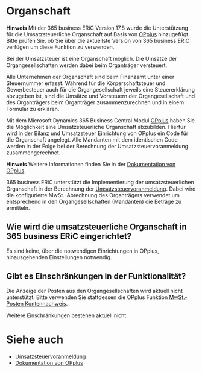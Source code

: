 # Organschaft

<div class="alert alert-info">
    <i class="fa-duotone fa-thin fa-lightbulb fa-lg"></i>
    <strong>Hinweis</strong> Mit der 365 business ERiC Version 17.8 wurde die Unterstützung für die Umsatzsteuerliche Organschaft auf Basis von <a href="https://www.continia.com/de/loesungen/opplus/">OPplus</a> hinzugefügt.<br>Bitte prüfen Sie, ob Sie über die aktuellste Version von 365 business ERiC verfügen um diese Funktion zu verwenden.
</div>

Bei der Umsatzsteuer ist eine Organschaft möglich. Die Umsätze der Organgesellschaften werden dabei beim Organträger versteuert.

Alle Unternehmen der Organschaft sind beim Finanzamt unter einer Steuernummer erfasst. Während für die Körperschaftsteuer und Gewerbesteuer auch für die Organgesellschaft jeweils eine Steuererklärung abzugeben ist, sind die Umsätze und Vorsteuern der Organgesellschaft und des Organträgers beim Organträger zusammenzurechnen und in einem Formular zu erklären.

Mit dem Microsoft Dynamics 365 Business Central Modul [OPplus](https://www.continia.com/de/loesungen/opplus.md) haben Sie die Möglichkeit eine Umsatzsteuerliche Organschaft abzubilden. Hierfür wird in der Bilanz und Umsatzsteuer Einrichtung von OPplus ein Code für die Organschaft angelegt. Alle Mandanten mit dem identischen Code werden in der Folge bei der Berechnung der Umsatzsteuervoranmeldung zusammengerechnet.

<div class="alert alert-info">
    <i class="fa-duotone fa-thin fa-lightbulb fa-lg"></i>
    <strong>Hinweis</strong> Weitere Informationen finden Sie in der <a href="https://help.gbedv.de/de-DE/site/tax/#umsatzsteuer">Dokumentation von OPplus</a>.
</div>

365 business ERiC unterstützt die Implementierung der umsatzsteuerlichen Organschaft in der Berechnung der [Umsatzsteuervoranmeldung](elster-sales-vat-adv-notification.md). Dabei wird die konfigurierte MwSt.-Abrechnung des Organträgers verwendet um entsprechend in den Organgesellschaften (Mandanten) die Beträge zu ermitteln.

## Wie wird die umsatzsteuerliche Organschaft in 365 business ERiC eingerichtet?

Es sind keine, über die notwendigen Einrichtungen in OPplus, hinausgehenden Einstellungen notwendig.

## Gibt es Einschränkungen in der Funktionalität?

Die Anzeige der Posten aus den Organgesellschaften wird aktuell nicht unterstützt. Bitte verwenden Sie stattdessen die OPplus Funktion [MwSt.-Posten Kontennachweis](https://help.gbedv.de/de-DE/site/tax/#mwst-posten-kontennachweis).

Weitere Einschränkungen bestehen aktuell nicht.

# Siehe auch
 - [Umsatzsteuervoranmeldung](elster-sales-vat-adv-notification.md)
 - [Dokumentation von OPplus](https://help.gbedv.de/de-DE/site/tax/#umsatzsteuer)